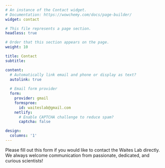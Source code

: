 ```yaml
---
# An instance of the Contact widget.
# Documentation: https://wowchemy.com/docs/page-builder/
widget: contact

# This file represents a page section.
headless: true

# Order that this section appears on the page.
weight: 10

title: Contact
subtitle:

content:
  # Automatically link email and phone or display as text?
  autolink: true
  
  # Email form provider
  form:
    provider: gmail
    formspree:
      id: waiteslab@gmail.com
    netlify:
      # Enable CAPTCHA challenge to reduce spam?
      captcha: false

design:
  columns: '1'
---
```


Please fill out this form if you would like to contact the Waites Lab directly. We always welcome communication from passionate, dedicated, and curious scientists!

